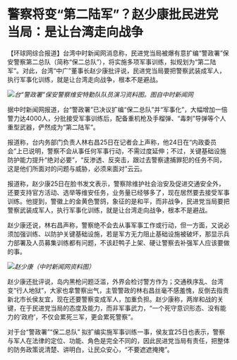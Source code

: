 # 警察将变“第二陆军”？赵少康批民进党当局：是让台湾走向战争

【环球网综合报道】台湾中时新闻网消息称，民进党当局被爆有意扩编“警政署”保安警察第二总队（简称“保二总队”），将实施多项军事训练，拟规划为“第二陆军”。对此，台湾“中广”董事长赵少康批评说，民进党当局要把警察武装成军人，执行军事化训练，就是让台湾走向战争，根本不是避战。

![](https://inews.gtimg.com/om_bt/OL0CF9JM5jQ_HOkSh9--e9cJdiq48VE4pZ565YhjVtxKEAA/1000)_台“警政署”保安警察维安特勤队队员演习资料图。图自中时新闻网_

据中时新闻网报道，台“警政署”已决议扩编“保二总队”并“军事化”，大幅增加一倍警力达4000人，分批接受军事训练后，配备重机枪及手榴弹、“毒刺”导弹等个人重型武器，俨然成为“第二陆军”。

报道称，台内务部门负责人林右昌25日在记者会上声称，他24日在“内政委员会”上已说明，警察不会从事任何军事行动，不需过度延伸；不过，关键基础设施防护能力提升“绝对必要”，“反渗透、反突击，跟过去警察逮捕罪犯的任务不同，这是他们所面对的问题与威胁，必须来面对”云云。

报道称，赵少康25日在脸书发文表示，警察除维护社会治安及促进交通安全外，还要支持官方活动、选举等维安任务，业务量已经够多了，现在居然要去接受军事训练。他提到，警徽上的金黄色警鸽，象征的是和平，而非战争，民进党当局要把警察武装成军人，执行军事化训练，就是让台湾走向战争，根本不是避战。

赵少康还说，林右昌声称，警察绝不会去从事军事工作或行动，但一方面，又说必须加强训练、以防护关键基础设施，若是军方无力阻止基础设施被破坏，那显示兵力部署及人员募集训练都有问题，不该赶鸭子上架、硬让警察去补强军人应该要做的事。

![](https://inews.gtimg.com/om_bt/OUEOjvgIq0d176Wns3vrTNpskFnnV0nNbxZW5JHJNcC7MAA/1000)_赵少康（中时新闻网资料图）_

赵少康还批评说，岛内黑枪问题泛滥，外界会检讨警方作为；交通秩序乱、台湾变“行人地狱”，大家也拿警察出气，主管警政的林右昌丝毫不感羞愧，反倒去指责新北市长侯友宜，现在还要警察变成军人，加重负担。赵少康称，两岸和战的关键，在于民进党当局的态度及能力，而非军事武力，“一个死守意识形态、没有能力的‘政府’，不仅会累死三军，更会累死警察”。

对于台“警政署”“保二总队”
拟扩编实施军事训练一事，侯友宜25日也表示，警察与军人在法律的定位、功能、角色是完全不同的，因此民进党当局有责任，把整体的防务政策说清楚、讲明白，让民众安心，“不要遮遮掩掩”。

